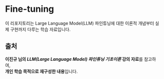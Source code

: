 # Fine-tuning

이 리포지토리는 Large Language Model(LLM) 파인튜닝에 대한 이론적 개념부터 실제 구현까지 다루는 학습 자료입니다.

## 출처
**이진규 님의 _LLM(Large Language Model) 파인튜닝 기초이론_ 강의 자료**를 참고하여,  
**개인 학습 목적으로 재구성한 내용**입니다.  
